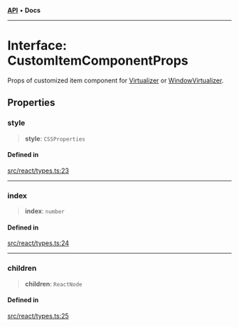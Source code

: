 [**API**](../../API.md) • **Docs**

***

# Interface: CustomItemComponentProps

Props of customized item component for [Virtualizer](../functions/Virtualizer.md) or [WindowVirtualizer](../functions/WindowVirtualizer.md).

## Properties

### style

> **style**: `CSSProperties`

#### Defined in

[src/react/types.ts:23](https://github.com/inokawa/virtua/blob/14b234e8961e7ac5ef0ab5b2e4930d837883b8d5/src/react/types.ts#L23)

***

### index

> **index**: `number`

#### Defined in

[src/react/types.ts:24](https://github.com/inokawa/virtua/blob/14b234e8961e7ac5ef0ab5b2e4930d837883b8d5/src/react/types.ts#L24)

***

### children

> **children**: `ReactNode`

#### Defined in

[src/react/types.ts:25](https://github.com/inokawa/virtua/blob/14b234e8961e7ac5ef0ab5b2e4930d837883b8d5/src/react/types.ts#L25)
